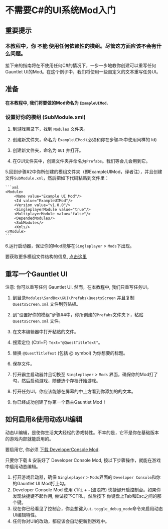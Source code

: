 # 不需要C#的UI系统Mod入门 #

## 重要提示
### 本教程中，你 **不能** 使用任何依赖性的模组。尽管这方面应该不会有什么问题。

接下来的指南将在不使用任何C#的情况下，一步一步地教你创建可以重写任何Gauntlet UI的Mod。在这个例子中，我们将使用一些自定义的文本重写任务UI。

## 准备

#### 在本教程中, 我们将要做的Mod命名为 `ExampleUIMod`.

### 设置好你的模组 \(SubModule.xml\)

1. 到游戏目录下，找到 `Modules` 文件夹。
2. 创建新文件夹，命名为 `ExampleUIMod` (必须和你在步骤#5中使用同样的 Id)

3. 创建新文件夹，命名为 `GUI` 并打开。

4. 在GUI文件夹中，创建文件夹并命名为`Prefabs`。我们等会儿会用到它。

5.回到步骤#2中你所创建的模组文件夹（即ExampleUIMod，译者注），并且创建文件`SubModule.xml`，然后把如下代码粘贴到文件里：

    ```xml
    <Module>
        <Name value="Example UI Mod"/>
        <Id value="ExampleUIMod"/>
        <Version value="v1.0.0"/>
        <SingleplayerModule value="true"/>
        <MultiplayerModule value="false"/>
        <DependedModules/>
        <SubModules/>
        <Xmls/>
    </Module>
    ```

6.运行启动器，保证你的Mod能够在`Singleplayer` &gt; `Mods`下出现。

要获取更多模组文件结构的信息, [点击这里](../_intro/folder-structure.md)

## 重写一个Gauntlet UI

注意: 你可以重写任何 Gauntlet UI. 然而，在本教程中, 我们只重写任务UI。

1. 到目录`Modules\SandBox\GUI\Prefabs\QuestsScreen` 并且复制 `QuestsScreen.xml` 文件到剪贴板。

2. 到“设置好你的模组”步骤#4中，你所创建的`Prefabs`文件夹下，粘贴`QuestsScreen.xml` 文件。

3. 在文本编辑器中打开粘贴的文件。
4. 搜索定位 (Ctrl+F) `Text="@QuestTitleText"`。
5. 替换 `@QuestTitleText` (包括 @ symbol) 为你想要的标题。
6. 保存文件。
7. 打开霸主启动器并且切换至 `Singleplayer` &gt; `Mods` 界面，确保你的Mod打了勾，然后启动游戏，随便选个存档开始游戏。

8. 打开任务UI，你应该能够在屏幕的中上方看到你添加的的文本。
9. 你已经成功创建了你第一个霸主Gauntlet Mod！

## 如何启用&使用动态UI编辑

动态UI编辑，是使你生活**大大**轻松的游戏特性。不幸的是，它不是你在基础版本的游戏内部就能启用的。

要启用它, 你必须 [下载 DeveloperConsole Mod](https://www.nexusmods.com/mountandblade2bannerlord/mods/4).

只要你下载 & 安装好了 Developer Console Mod, 按以下步骤操作，就能在游戏中启用动态编辑。

1. 打开游戏启动器，确保 `Singleplayer` &gt; `Mods`界面的 `Developer Console`和你的Gauntlet UI Mod打上勾。
2. Developer Console Mod 使用 `CTRL` + `~`(波浪符) 快捷键开启控制台。如果你发现快捷键不起作用, 尝试按下CTRL，然后按下 你键盘上Tab和Esc之间的那个键。
3. 现在你已经看见了控制台，你会想键入`ui.toggle_debug_mode`命令来启用动态UI编辑特性。
4. 任何你对UI的改动，都应该会自动更新到游戏中。
